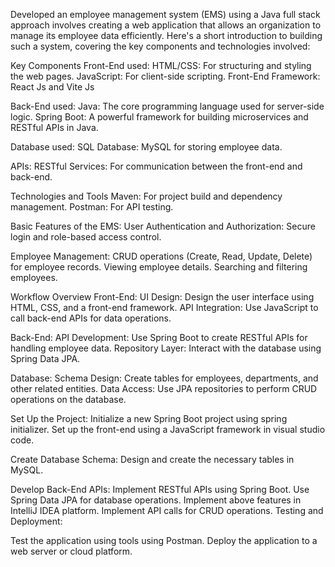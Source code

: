 Developed an employee management system (EMS) using a Java full stack approach involves creating a web application that allows an organization to manage its employee data efficiently. Here's a short introduction to building such a system, covering the key components and technologies involved:

Key Components 
Front-End used:
HTML/CSS: For structuring and styling the web pages.
JavaScript: For client-side scripting.
Front-End Framework: React Js and Vite Js

Back-End used:
Java: The core programming language used for server-side logic.
Spring Boot: A powerful framework for building microservices and RESTful APIs in Java.

Database used:
SQL Database: MySQL for storing employee data.

APIs:
RESTful Services: For communication between the front-end and back-end.

Technologies and Tools
Maven: For project build and dependency management.
Postman: For API testing.

Basic Features of the EMS:
User Authentication and Authorization:
Secure login and role-based access control.

Employee Management:
CRUD operations (Create, Read, Update, Delete) for employee records.
Viewing employee details.
Searching and filtering employees.

Workflow Overview
Front-End:
UI Design: Design the user interface using HTML, CSS, and a front-end framework.
API Integration: Use JavaScript to call back-end APIs for data operations.

Back-End:
API Development: Use Spring Boot to create RESTful APIs for handling employee data.
Repository Layer: Interact with the database using Spring Data JPA.

Database:
Schema Design: Create tables for employees, departments, and other related entities.
Data Access: Use JPA repositories to perform CRUD operations on the database.

Set Up the Project:
Initialize a new Spring Boot project using spring initializer.
Set up the front-end using a JavaScript framework in visual studio code.

Create Database Schema:
Design and create the necessary tables in MySQL.

Develop Back-End APIs:
Implement RESTful APIs using Spring Boot.
Use Spring Data JPA for database operations.
Implement above features in IntelliJ IDEA platform.
Implement API calls for CRUD operations.
Testing and Deployment:

Test the application using tools using Postman.
Deploy the application to a web server or cloud platform.
